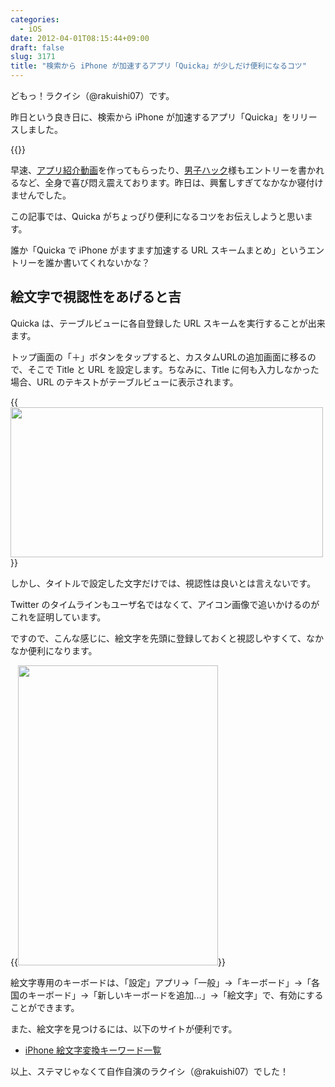 ```yaml
---
categories:
  - iOS
date: 2012-04-01T08:15:44+09:00
draft: false
slug: 3171
title: "検索から iPhone が加速するアプリ「Quicka」が少しだけ便利になるコツ"
---
```


どもっ！ラクイシ（@rakuishi07）です。

昨日という良き日に、検索から iPhone が加速するアプリ「Quicka」をリリースしました。

{{<app id="511606108" title="Quicka 1.0（￥85）" src="http://a3.mzstatic.com/us/r30/Purple/v4/c5/e7/f3/c5e7f362-6f60-53a8-dbe0-dbec33f240ee/ibjG3fNt4Phm08ZnZUjx0g-temp-upload.cqnwvlfj.100x100-75.png">}}

早速、[アプリ紹介動画](http://souzou.fuzimoto.info/2012/03/iphone-quicka.html)を作ってもらったり、[男子ハック](http://www.danshihack.com/2012/04/01/junp/iphoneapp_quicka.html)様もエントリーを書かれるなど、全身で喜び悶え震えております。昨日は、興奮しすぎてなかなか寝付けませんでした。

この記事では、Quicka がちょっぴり便利になるコツをお伝えしようと思います。

誰か「Quicka で iPhone がますます加速する URL スキームまとめ」というエントリーを誰か書いてくれないかな？

## 絵文字で視認性をあげると吉

Quicka は、テーブルビューに各自登録した URL スキームを実行することが出来ます。

トップ画面の「＋」ボタンをタップすると、カスタムURLの追加画面に移るので、そこで Title と URL を設定します。ちなみに、Title に何も入力しなかった場合、URL のテキストがテーブルビューに表示されます。

{{<img alt="" src="/images/2012/03/3171_1.png" width="500" height="240">}}

しかし、タイトルで設定した文字だけでは、視認性は良いとは言えないです。

Twitter のタイムラインもユーザ名ではなくて、アイコン画像で追いかけるのがこれを証明しています。

ですので、こんな感じに、絵文字を先頭に登録しておくと視認しやすくて、なかなか便利になります。

{{<img alt="" src="/images/2012/04/3171_2.png" width="320" height="480">}}

絵文字専用のキーボードは、「設定」アプリ→「一般」→「キーボード」→「各国のキーボード」→「新しいキーボードを追加...」→「絵文字」で、有効にすることができます。

また、絵文字を見つけるには、以下のサイトが便利です。

* [iPhone 絵文字変換キーワード一覧](http://www.studio-rose.com/emoji/emoji01.html)

以上、ステマじゃなくて自作自演のラクイシ（@rakuishi07）でした！
